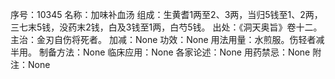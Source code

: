 序号：10345
名称：加味补血汤
组成：生黄耆1两至2、3两，当归5钱至1、2两，三七末5钱，没药末2钱，白及3钱至1两，白芍5钱。
出处：《洞天奥旨》卷十二。
主治：金刃自伤将死者。
加减：None
功效：None
用法用量：水煎服。伤轻者减半用。
制备方法：None
临床应用：None
各家论述：None
用药禁忌：None
附注：None

